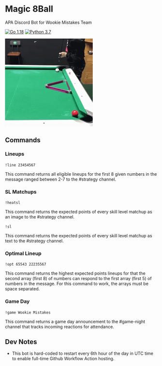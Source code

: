 # Magic 8Ball
APA Discord Bot for Wookie Mistakes Team

[![Go 1.18](https://img.shields.io/badge/golang-1.18-green.svg)](https://go.dev/dl/)
[![Python 3.7](https://img.shields.io/badge/python-3.7-blue.svg)](https://www.python.org/downloads/)

![Cat Pool](data/images/cat_pool.gif)

## Commands
### Lineups
`!line 23454567`

This command returns all eligible lineups for the first 8 given numbers in the message ranged between 2-7 to the #strategy channel.
### SL Matchups
`!heatsl`

This command returns the expected points of every skill level matchup as an image to the #strategy channel.

`!sl`

This command returns the expected points of every skill level matchup as text to the #strategy channel.
### Optimal Lineup
`!opt 65543 22235567`

This command returns the highest expected points lineups for that the second array (first 8) of numbers can 
respond to the first array (first 5) of numbers in the message. For this command to work, the arrays must be space separated.
### Game Day
`!game Wookie Mistakes`

This command returns a game day announcement to the #game-night channel that tracks incoming reactions for attendance.

## Dev Notes
- This bot is hard-coded to restart every 6th hour of the day in UTC time to enable full-time Github Workflow Action hosting.
